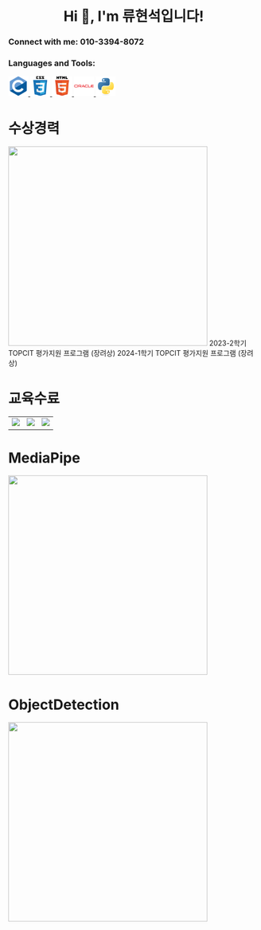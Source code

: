 <h1 align="center">Hi 👋, I'm 류현석입니다!</h1>

<h3 align="left">Connect with me: 010-3394-8072</h3>
<p align="left">
</p>

<h3 align="left">Languages and Tools:</h3>
<p align="left"> <a href="https://www.cprogramming.com/" target="_blank" rel="noreferrer"> <img src="https://raw.githubusercontent.com/devicons/devicon/master/icons/c/c-original.svg" alt="c" width="40" height="40"/> </a> <a href="https://www.w3schools.com/css/" target="_blank" rel="noreferrer"> <img src="https://raw.githubusercontent.com/devicons/devicon/master/icons/css3/css3-original-wordmark.svg" alt="css3" width="40" height="40"/> </a> <a href="https://www.w3.org/html/" target="_blank" rel="noreferrer"> <img src="https://raw.githubusercontent.com/devicons/devicon/master/icons/html5/html5-original-wordmark.svg" alt="html5" width="40" height="40"/> </a> <a href="https://www.oracle.com/" target="_blank" rel="noreferrer"> <img src="https://raw.githubusercontent.com/devicons/devicon/master/icons/oracle/oracle-original.svg" alt="oracle" width="40" height="40"/> </a> <a href="https://www.python.org" target="_blank" rel="noreferrer"> <img src="https://raw.githubusercontent.com/devicons/devicon/master/icons/python/python-original.svg" alt="python" width="40" height="40"/> </a> </p>

# 수상경력
<img src="https://github.com/user-attachments/assets/97e35adf-f4c4-4aca-88a1-29de2892c7c1" width="400" height="400">
2023-2학기 TOPCIT 평가지원 프로그램 (장려상)
2024-1학기 TOPCIT 평가지원 프로그램 (장려상)

# 교육수료
<table>
  <tr>
    <td><img src="https://github.com/user-attachments/assets/7004de39-3178-4ac8-a060-d5ac74beaf61" width="350"></td>
    <td><img src="https://github.com/user-attachments/assets/fdf958c6-5979-4517-a0cc-a6975768311e" width="350"></td>
    <td><img src="https://github.com/user-attachments/assets/7a72b882-73ca-439a-a153-3ac6708fbff0" width="350"></td>
  </tr>
</table>

# MediaPipe
<img src="https://github.com/user-attachments/assets/42703fc5-1bfe-464a-8c81-281ca16001f0" width="400" height="400">

# ObjectDetection
<img src="https://github.com/user-attachments/assets/9a351fa9-f4df-4d5c-bcff-2e2d25b2a326" width="400" height="400">
